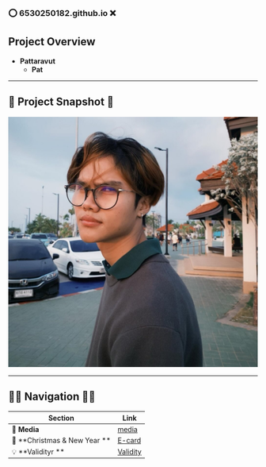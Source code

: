 ### ⭕️ **6530250182.github.io** ❌

## **Project Overview** 
- **Pattaravut**  
  - **Pat**  

---

## 📸 **Project Snapshot** 📸

![alt text](picture/IMG_1.jpg)



---

## 🫸🏽 **Navigation** 🫷🏾

| **Section**           | **Link**                       |
|-----------------------|--------------------------------|
| 🩻 **Media**          | [media](media.md)            |
| 🎄 **Christmas & New Year **          | [E-card](ecard.md)            |
| 💡 **Validityr **          | [Validity](Validity.md)            |
